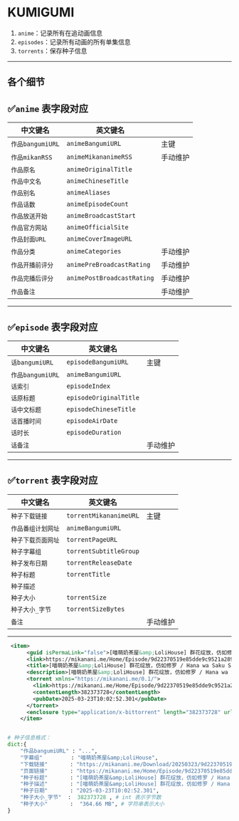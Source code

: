# KUMIGUMI

1. `anime`：记录所有在追动画信息
2. `episodes`：记录所有动画的所有单集信息
3. `torrents`：保存种子信息

---

## 各个细节

## ✅`anime` 表字段对应

| 中文键名         | 英文键名                   |          |
| ---------------- | -------------------------- | -------- |
| `作品bangumiURL` | `animeBangumiURL`          | 主键     |
| `作品mikanRSS`   | `animeMikananimeRSS`       | 手动维护 |
| `作品原名`       | `animeOriginalTitle`       |
| `作品中文名`     | `animeChineseTitle`        |
| `作品别名`       | `animeAliases`             |
| `作品话数`       | `animeEpisodeCount`        |
| `作品放送开始`   | `animeBroadcastStart`      |
| `作品官方网站`   | `animeOfficialSite`        |
| `作品封面URL`    | `animeCoverImageURL`       |
| `作品分类`       | `animeCategories`          | 手动维护 |
| `作品开播前评分` | `animePreBroadcastRating`  | 手动维护 |
| `作品完播后评分` | `animePostBroadcastRating` | 手动维护 |
| `作品备注`       |                            | 手动维护 |

---

## ✅`episode` 表字段对应

| 中文键名         | 英文键名               |          |
| ---------------- | ---------------------- | -------- |
| `话bangumiURL`   | `episodeBangumiURL`    | 主键     |
| `作品bangumiURL` | `animeBangumiURL`      |
| `话索引`         | `episodeIndex`         |
| `话原标题`       | `episodeOriginalTitle` |
| `话中文标题`     | `episodeChineseTitle`  |
| `话首播时间`     | `episodeAirDate`       |
| `话时长`         | `episodeDuration`      |
| `话备注`         |                        | 手动维护 |

---

## ✅`torrent` 表字段对应

| 中文键名           | 英文键名               |          |
| ------------------ | ---------------------- | -------- |
| `种子下载链接`     | `torrentMikananimeURL` | 主键     |
| `作品番组计划网址` | `animeBangumiURL`      |          |
| `种子下载页面网址` | `torrentPageURL`       |          |
| `种子字幕组`       | `torrentSubtitleGroup` |          |
| `种子发布日期`     | `torrentReleaseDate`   |          |
| `种子标题`         | `torrentTitle`         |          |
| `种子描述`         |                        |          |
| `种子大小`         | `torrentSize`          |          |
| `种子大小_字节`    | `torrentSizeBytes`     |          |
| `备注`             |                        | 手动维护 |

---

```xml
 <item>
      <guid isPermaLink="false">[喵萌奶茶屋&amp;LoliHouse] 群花绽放，仿如修罗 / Hana wa Saku Shura no Gotoku - 11 [WebRip 1080p HEVC-10bit AAC][简繁日内封字幕]</guid>
      <link>https://mikanani.me/Home/Episode/9d22370519e85dde9c9521a289812d30b7b0321b</link>
      <title>[喵萌奶茶屋&amp;LoliHouse] 群花绽放，仿如修罗 / Hana wa Saku Shura no Gotoku - 11 [WebRip 1080p HEVC-10bit AAC][简繁日内封字幕]</title>
      <description>[喵萌奶茶屋&amp;LoliHouse] 群花绽放，仿如修罗 / Hana wa Saku Shura no Gotoku - 11 [WebRip 1080p HEVC-10bit AAC][简繁日内封字幕][364.66 MB]</description>
      <torrent xmlns="https://mikanani.me/0.1/">
        <link>https://mikanani.me/Home/Episode/9d22370519e85dde9c9521a289812d30b7b0321b</link>
        <contentLength>382373728</contentLength>
        <pubDate>2025-03-23T10:02:52.301</pubDate>
      </torrent>
      <enclosure type="application/x-bittorrent" length="382373728" url="https://mikanani.me/Download/20250323/9d22370519e85dde9c9521a289812d30b7b0321b.torrent" />
    </item>
```

```python

# 种子信息格式：
dict:{
    "作品bangumiURL" : "...",
    "字幕组"         : "喵萌奶茶屋&amp;LoliHouse",
    "下载链接"       : "https://mikanani.me/Download/20250323/9d22370519e85dde9c9521a289812d30b7b0321b.torrent",
    "页面链接"       : "https://mikanani.me/Home/Episode/9d22370519e85dde9c9521a289812d30b7b0321b",
    "种子标题"       : "[喵萌奶茶屋&amp;LoliHouse] 群花绽放，仿如修罗 / Hana wa Saku Shura no Gotoku - 11 [WebRip 1080p HEVC-10bit AAC][简繁日内封字幕]",
    "种子描述"       : "[喵萌奶茶屋&amp;LoliHouse] 群花绽放，仿如修罗 / Hana wa Saku Shura no Gotoku - 11 [WebRip 1080p HEVC-10bit AAC][简繁日内封字幕]",
    "种子日期"       : "2025-03-23T10:02:52.301",
    "种子大小_字节"  :  382373728 , # int 表示字节数
    "种子大小"       :  "364.66 MB", # 字符串表示大小
}

```
